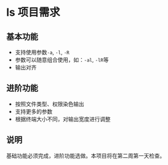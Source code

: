 # ls 项目需求

## 基本功能

- 支持使用参数`-a`, `-l`, `-R`
- 参数可以随意组合使用，如：`-al`, `-lR`等
- 输出对齐

## 进阶功能

- 按照文件类型、权限染色输出
- 支持更多的参数
- 根据终端大小不同，对输出宽度进行调整

## 说明

基础功能必须完成，进阶功能选做。本项目将在第二周第一天检查。
